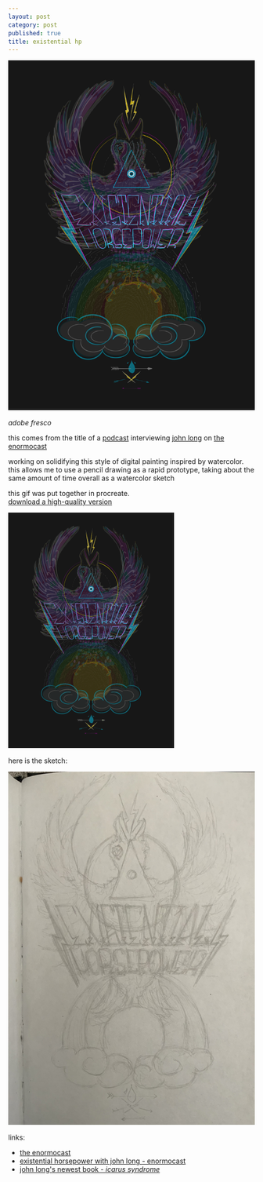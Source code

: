 ```yaml
---
layout: post
category: post
published: true
title: existential hp
---
```

![existential horsepower](/media/ehp/existential-horsepower-dark.png)
<!--more-->
<span class='medium fr'>*adobe fresco*</span>
  
  
  
this comes from the title of a [podcast][1] interviewing [john long][2] on [the enormocast][3]  
  
working on solidifying this style of digital painting inspired by watercolor.  this allows me to use a pencil drawing as a rapid prototype, taking about the same amount of time overall as a watercolor sketch  
  
  
this gif was put together in procreate.  
[download a high-quality version](http://www.scottkilts.com/media/ehp/existential-horsepower.gif)  
  
![existential horsepower gif](/media/ehp/existential-horsepower-web.gif)  
  
  
here is the sketch:  
  
![existential horsepower sketch](/media/ehp/existential-horsepower-sketch.jpeg)  
    
    
   
links:  
- [the enormocast][3]  
- [existential horsepower with john long - enormocast][1]  
- [john long's newest book - *icarus syndrome*][4]  
  
  
  
[1]:https://enormocast.com/2021/07/enormocast-223-john-long-existential-horsepower/
[2]:https://en.wikipedia.org/wiki/John_Long_(climber)
[3]:https://enormocast.com
[4]:https://www.diangelopublications.com/books/icarus-syndrome?rq=icarus
